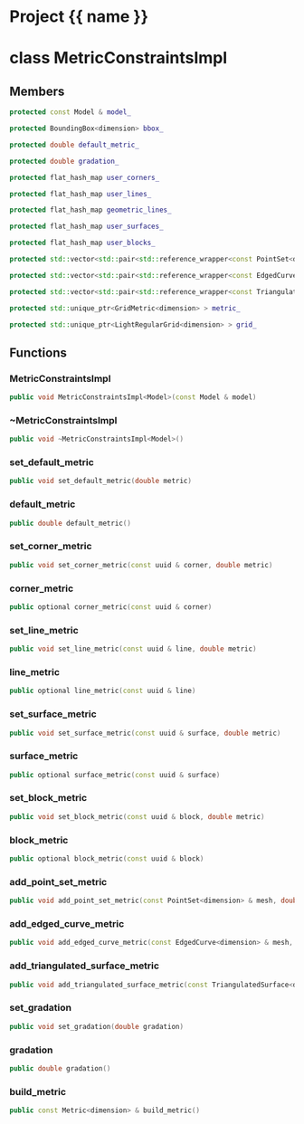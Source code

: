 <script setup>
import {useRoute} from 'vitepress'
const {path} = useRoute()
const tokens = path.split('/')
const words = tokens[2].split('-');
for (let i = 0; i < words.length; i++) {
    words[i] = words[i].charAt(0).toUpperCase() + words[i].slice(1);
    words[i] = words[i].replace('geode', 'Geode')
}
const name = words.join('-');
</script>
# Project {{ name }}

# class MetricConstraintsImpl


## Members

```cpp
protected const Model & model_

```

```cpp
protected BoundingBox<dimension> bbox_

```

```cpp
protected double default_metric_

```

```cpp
protected double gradation_

```

```cpp
protected flat_hash_map user_corners_

```

```cpp
protected flat_hash_map user_lines_

```

```cpp
protected flat_hash_map geometric_lines_

```

```cpp
protected flat_hash_map user_surfaces_

```

```cpp
protected flat_hash_map user_blocks_

```

```cpp
protected std::vector<std::pair<std::reference_wrapper<const PointSet<dimension> >, double> > point_sets_

```

```cpp
protected std::vector<std::pair<std::reference_wrapper<const EdgedCurve<dimension> >, double> > edged_curves_

```

```cpp
protected std::vector<std::pair<std::reference_wrapper<const TriangulatedSurface<dimension> >, double> > triangulated_surfaces_

```

```cpp
protected std::unique_ptr<GridMetric<dimension> > metric_

```

```cpp
protected std::unique_ptr<LightRegularGrid<dimension> > grid_

```



## Functions

### MetricConstraintsImpl

```cpp
public void MetricConstraintsImpl<Model>(const Model & model)
```


### ~MetricConstraintsImpl

```cpp
public void ~MetricConstraintsImpl<Model>()
```


### set_default_metric

```cpp
public void set_default_metric(double metric)
```


### default_metric

```cpp
public double default_metric()
```


### set_corner_metric

```cpp
public void set_corner_metric(const uuid & corner, double metric)
```


### corner_metric

```cpp
public optional corner_metric(const uuid & corner)
```


### set_line_metric

```cpp
public void set_line_metric(const uuid & line, double metric)
```


### line_metric

```cpp
public optional line_metric(const uuid & line)
```


### set_surface_metric

```cpp
public void set_surface_metric(const uuid & surface, double metric)
```


### surface_metric

```cpp
public optional surface_metric(const uuid & surface)
```


### set_block_metric

```cpp
public void set_block_metric(const uuid & block, double metric)
```


### block_metric

```cpp
public optional block_metric(const uuid & block)
```


### add_point_set_metric

```cpp
public void add_point_set_metric(const PointSet<dimension> & mesh, double metric)
```


### add_edged_curve_metric

```cpp
public void add_edged_curve_metric(const EdgedCurve<dimension> & mesh, double metric)
```


### add_triangulated_surface_metric

```cpp
public void add_triangulated_surface_metric(const TriangulatedSurface<dimension> & mesh, double metric)
```


### set_gradation

```cpp
public void set_gradation(double gradation)
```


### gradation

```cpp
public double gradation()
```


### build_metric

```cpp
public const Metric<dimension> & build_metric()
```




